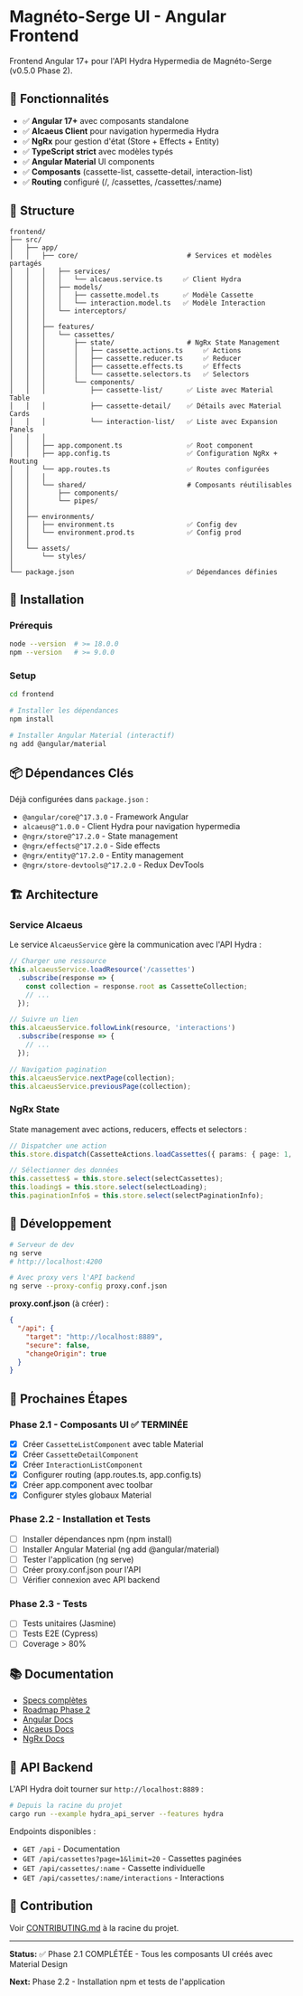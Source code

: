 # Magnéto-Serge UI - Angular Frontend

Frontend Angular 17+ pour l'API Hydra Hypermedia de Magnéto-Serge (v0.5.0 Phase 2).

## 🎯 Fonctionnalités

- ✅ **Angular 17+** avec composants standalone
- ✅ **Alcaeus Client** pour navigation hypermedia Hydra
- ✅ **NgRx** pour gestion d'état (Store + Effects + Entity)
- ✅ **TypeScript strict** avec modèles typés
- ✅ **Angular Material** UI components
- ✅ **Composants** (cassette-list, cassette-detail, interaction-list)
- ✅ **Routing** configuré (/, /cassettes, /cassettes/:name)

## 📁 Structure

```
frontend/
├── src/
│   ├── app/
│   │   ├── core/                           # Services et modèles partagés
│   │   │   ├── services/
│   │   │   │   └── alcaeus.service.ts     ✅ Client Hydra
│   │   │   ├── models/
│   │   │   │   ├── cassette.model.ts      ✅ Modèle Cassette
│   │   │   │   └── interaction.model.ts   ✅ Modèle Interaction
│   │   │   └── interceptors/
│   │   │
│   │   ├── features/
│   │   │   └── cassettes/
│   │   │       ├── state/                  # NgRx State Management
│   │   │       │   ├── cassette.actions.ts     ✅ Actions
│   │   │       │   ├── cassette.reducer.ts     ✅ Reducer
│   │   │       │   ├── cassette.effects.ts     ✅ Effects
│   │   │       │   └── cassette.selectors.ts   ✅ Selectors
│   │   │       └── components/
│   │   │           ├── cassette-list/      ✅ Liste avec Material Table
│   │   │           ├── cassette-detail/    ✅ Détails avec Material Cards
│   │   │           └── interaction-list/   ✅ Liste avec Expansion Panels
│   │   │
│   │   ├── app.component.ts                ✅ Root component
│   │   ├── app.config.ts                   ✅ Configuration NgRx + Routing
│   │   └── app.routes.ts                   ✅ Routes configurées
│   │   │
│   │   └── shared/                         # Composants réutilisables
│   │       ├── components/
│   │       └── pipes/
│   │
│   ├── environments/
│   │   ├── environment.ts                  ✅ Config dev
│   │   └── environment.prod.ts             ✅ Config prod
│   │
│   └── assets/
│       └── styles/
│
└── package.json                            ✅ Dépendances définies
```

## 🚀 Installation

### Prérequis

```bash
node --version  # >= 18.0.0
npm --version   # >= 9.0.0
```

### Setup

```bash
cd frontend

# Installer les dépendances
npm install

# Installer Angular Material (interactif)
ng add @angular/material
```

## 📦 Dépendances Clés

Déjà configurées dans `package.json` :

- `@angular/core@^17.3.0` - Framework Angular
- `alcaeus@^1.0.0` - Client Hydra pour navigation hypermedia
- `@ngrx/store@^17.2.0` - State management
- `@ngrx/effects@^17.2.0` - Side effects
- `@ngrx/entity@^17.2.0` - Entity management
- `@ngrx/store-devtools@^17.2.0` - Redux DevTools

## 🏗️ Architecture

### Service Alcaeus

Le service `AlcaeusService` gère la communication avec l'API Hydra :

```typescript
// Charger une ressource
this.alcaeusService.loadResource('/cassettes')
  .subscribe(response => {
    const collection = response.root as CassetteCollection;
    // ...
  });

// Suivre un lien
this.alcaeusService.followLink(resource, 'interactions')
  .subscribe(response => {
    // ...
  });

// Navigation pagination
this.alcaeusService.nextPage(collection);
this.alcaeusService.previousPage(collection);
```

### NgRx State

State management avec actions, reducers, effects et selectors :

```typescript
// Dispatcher une action
this.store.dispatch(CassetteActions.loadCassettes({ params: { page: 1, limit: 20 } }));

// Sélectionner des données
this.cassettes$ = this.store.select(selectCassettes);
this.loading$ = this.store.select(selectLoading);
this.paginationInfo$ = this.store.select(selectPaginationInfo);
```

## 🧪 Développement

```bash
# Serveur de dev
ng serve
# http://localhost:4200

# Avec proxy vers l'API backend
ng serve --proxy-config proxy.conf.json
```

**proxy.conf.json** (à créer) :
```json
{
  "/api": {
    "target": "http://localhost:8889",
    "secure": false,
    "changeOrigin": true
  }
}
```

## 📝 Prochaines Étapes

### Phase 2.1 - Composants UI ✅ TERMINÉE

- [x] Créer `CassetteListComponent` avec table Material
- [x] Créer `CassetteDetailComponent`
- [x] Créer `InteractionListComponent`
- [x] Configurer routing (app.routes.ts, app.config.ts)
- [x] Créer app.component avec toolbar
- [x] Configurer styles globaux Material

### Phase 2.2 - Installation et Tests

- [ ] Installer dépendances npm (npm install)
- [ ] Installer Angular Material (ng add @angular/material)
- [ ] Tester l'application (ng serve)
- [ ] Créer proxy.conf.json pour l'API
- [ ] Vérifier connexion avec API backend

### Phase 2.3 - Tests

- [ ] Tests unitaires (Jasmine)
- [ ] Tests E2E (Cypress)
- [ ] Coverage > 80%

## 📚 Documentation

- [Specs complètes](../docs/PHASE-2-ANGULAR-SPECS.md)
- [Roadmap Phase 2](../ROADMAP-v0.5.0-HYPERMEDIA-API.md)
- [Angular Docs](https://angular.io/docs)
- [Alcaeus Docs](https://alcaeus.hydra.how/)
- [NgRx Docs](https://ngrx.io/docs)

## 🔗 API Backend

L'API Hydra doit tourner sur `http://localhost:8889` :

```bash
# Depuis la racine du projet
cargo run --example hydra_api_server --features hydra
```

Endpoints disponibles :
- `GET /api` - Documentation
- `GET /api/cassettes?page=1&limit=20` - Cassettes paginées
- `GET /api/cassettes/:name` - Cassette individuelle
- `GET /api/cassettes/:name/interactions` - Interactions

## 🤝 Contribution

Voir [CONTRIBUTING.md](../CONTRIBUTING.md) à la racine du projet.

---

**Status:** ✅ Phase 2.1 COMPLÉTÉE - Tous les composants UI créés avec Material Design

**Next:** Phase 2.2 - Installation npm et tests de l'application
